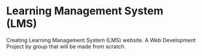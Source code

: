 # Learning Management System (LMS)
Creating Learning Management System (LMS) website. A Web Development Project by group that will be made from scratch.
